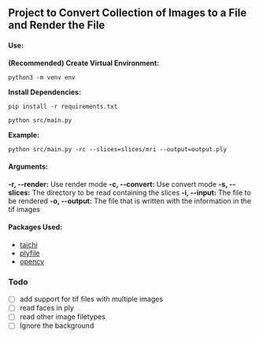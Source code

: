 ## Project to Convert Collection of Images to a File and Render the File

#### Use:
**(Recommended) Create Virtual Environment:**
```
python3 -m venv env
```
**Install Dependencies:**
```
pip install -r requirements.txt
```
```
python src/main.py
```
**Example:**
```
python src/main.py -rc --slices=slices/mri --output=output.ply
```

#### Arguments:
**-r, --render:** Use render mode
**-c, --convert:** Use convert mode
**-s, --slices:** The directory to be read containing the slices
**-i, --input:** The file to be rendered
**-o, --output:** The file that is written with the information in the tif images

#### Packages Used:
* [taichi](https://github.com/taichi-dev/taichi)
* [plyfile](https://github.com/dranjan/python-plyfile)
* [opencv](https://github.com/opencv/opencv-python)

### Todo
* [ ] add support for tif files with multiple images
* [ ] read faces in ply
* [ ] read other image filetypes
* [ ] Ignore the background
